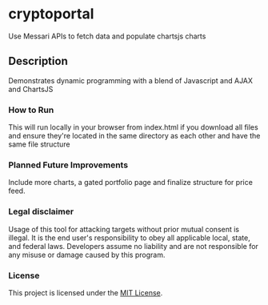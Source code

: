 # cryptoportal

Use Messari APIs to fetch data and populate chartsjs charts



## Description
Demonstrates dynamic programming with a blend of Javascript and AJAX and ChartsJS


### How to Run
This will run locally in your browser from index.html if you download all files and ensure they're located in the same directory as each other and have the same file structure 

### Planned Future Improvements
Include more charts, a gated portfolio page and finalize structure for price feed.


### Legal disclaimer
Usage of this tool for attacking targets without prior mutual consent is illegal. It is the end user's responsibility to obey all applicable local, state, and federal laws. Developers assume no liability and are not responsible for any misuse or damage caused by this program.

### License
This project is licensed under the [MIT License](LICENSE).
